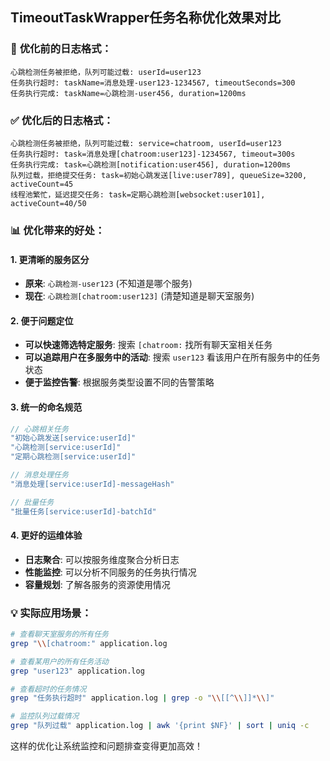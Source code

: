 ## TimeoutTaskWrapper任务名称优化效果对比

### 🔧 **优化前的日志格式**：
```
心跳检测任务被拒绝，队列可能过载: userId=user123
任务执行超时: taskName=消息处理-user123-1234567, timeoutSeconds=300
任务执行完成: taskName=心跳检测-user456, duration=1200ms
```

### ✅ **优化后的日志格式**：
```
心跳检测任务被拒绝，队列可能过载: service=chatroom, userId=user123
任务执行超时: task=消息处理[chatroom:user123]-1234567, timeout=300s
任务执行完成: task=心跳检测[notification:user456], duration=1200ms
队列过载，拒绝提交任务: task=初始心跳发送[live:user789], queueSize=3200, activeCount=45
线程池繁忙，延迟提交任务: task=定期心跳检测[websocket:user101], activeCount=40/50
```

### 📊 **优化带来的好处**：

#### 1. **更清晰的服务区分**
- **原来**: `心跳检测-user123` (不知道是哪个服务)
- **现在**: `心跳检测[chatroom:user123]` (清楚知道是聊天室服务)

#### 2. **便于问题定位**
- **可以快速筛选特定服务**: 搜索 `[chatroom:` 找所有聊天室相关任务
- **可以追踪用户在多服务中的活动**: 搜索 `user123` 看该用户在所有服务中的任务状态
- **便于监控告警**: 根据服务类型设置不同的告警策略

#### 3. **统一的命名规范**
```java
// 心跳相关任务
"初始心跳发送[service:userId]"
"心跳检测[service:userId]" 
"定期心跳检测[service:userId]"

// 消息处理任务
"消息处理[service:userId]-messageHash"

// 批量任务
"批量任务[service:userId]-batchId"
```

#### 4. **更好的运维体验**
- **日志聚合**: 可以按服务维度聚合分析日志
- **性能监控**: 可以分析不同服务的任务执行情况
- **容量规划**: 了解各服务的资源使用情况

### 💡 **实际应用场景**：

```bash
# 查看聊天室服务的所有任务
grep "\\[chatroom:" application.log

# 查看某用户的所有任务活动
grep "user123" application.log

# 查看超时的任务情况
grep "任务执行超时" application.log | grep -o "\\[[^\\]]*\\]"

# 监控队列过载情况
grep "队列过载" application.log | awk '{print $NF}' | sort | uniq -c
```

这样的优化让系统监控和问题排查变得更加高效！